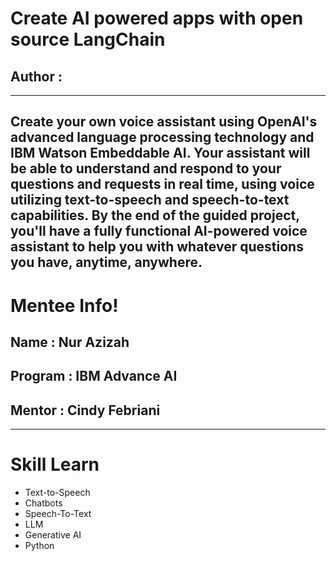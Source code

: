# Create AI powered apps with open source LangChain
## Author : 
--------------------------------

Create your own voice assistant using OpenAI's advanced language processing technology and IBM Watson Embeddable AI. Your assistant will be able to understand and respond to your questions and requests in real time, using voice utilizing text-to-speech and speech-to-text capabilities. By the end of the guided project, you'll have a fully functional AI-powered voice assistant to help you with whatever questions you have, anytime, anywhere.
-------------------------------
# Mentee Info!
## Name : Nur Azizah
## Program : IBM Advance AI
## Mentor : Cindy Febriani

-------------------------------
# Skill Learn 
- Text-to-Speech
- Chatbots 
- Speech-To-Text 
- LLM 
- Generative AI 
- Python

